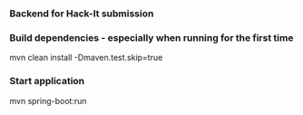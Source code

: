 ### Backend for Hack-It submission


### Build dependencies - especially when running for the first time
mvn clean install -Dmaven.test.skip=true

### Start application
mvn spring-boot:run

